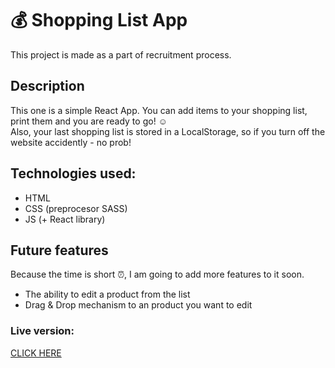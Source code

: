 # :moneybag: Shopping List App 

This project is made as a part of recruitment process.

## Description

This one is a simple React App.
You can add items to your shopping list, print them and you are ready to go! :relaxed:  
Also, your last shopping list is stored in a LocalStorage, so if you turn off the website accidently - no prob!

## Technologies used:

- HTML
- CSS (preprocesor SASS)
- JS (+ React library)

## Future features

Because the time is short :alarm_clock:, I am going to add more features to it soon.

- The ability to edit a product from the list
- Drag & Drop mechanism to an product you want to edit

### Live version:

[CLICK HERE](https://susanel92.github.io/shopping-list-app/)
